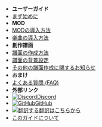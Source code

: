 - **ユーザーガイド**
- [まず始めに](./)
- **MOD**
- [MODの導入方法](installing-mods)
- [楽曲の導入方法](installing-songs)
- **創作譜面**
- [譜面の作成方法](creating-charts)
- [譜面の背景設定](chart-backgrounds)
- [その他の譜面作成に関するお知らせ](misc-charting-info)
- **おまけ**
- [よくある質問 (FAQ)](../faq)
- **外部リンク**
- [![Discord](https://icongr.am/simple/discord.svg?colored&size=16)Discord](https://discord.gg/KVzKRsbetJ)
- [![GitHub](https://icongr.am/simple/github.svg?color=808080&size=16)GitHub](https://github.com/tc-mods/TromboneChampModdingWiki)
- [![翻訳する](https://icongr.am/material/translate.svg?color=808080&size=16)翻訳はこちらから](https://crowdin.com/project/trombone-champ-modding-wiki)
- [このガイドについて](../about)
